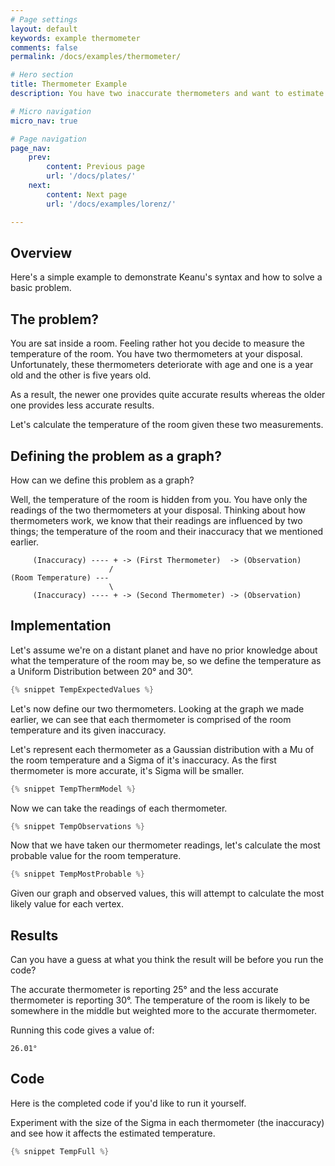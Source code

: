 ```yaml
---
# Page settings
layout: default
keywords: example thermometer
comments: false
permalink: /docs/examples/thermometer/

# Hero section
title: Thermometer Example
description: You have two inaccurate thermometers and want to estimate the temperature of a room.

# Micro navigation
micro_nav: true

# Page navigation
page_nav:
    prev:
        content: Previous page
        url: '/docs/plates/'
    next:
        content: Next page
        url: '/docs/examples/lorenz/'

---
```


## Overview

Here's a simple example to demonstrate Keanu's syntax and how to solve a basic problem.

## The problem?

You are sat inside a room. Feeling rather hot you decide to measure the temperature
of the room. You have two thermometers at your disposal. Unfortunately, these thermometers deteriorate with age and
one is a year old and the other is five years old.

As a result, the newer one provides quite accurate results whereas the older one provides less accurate results. 

Let's calculate the temperature of the room given these two measurements.


## Defining the problem as a graph?

How can we define this problem as a graph? 

Well, the temperature of the room is hidden from you. You have only the readings
of the two thermometers at your disposal. Thinking about how thermometers work, we know that
their readings are influenced by two things; the temperature of the room and their inaccuracy
that we mentioned earlier.

```
     (Inaccuracy) ---- + -> (First Thermometer)  -> (Observation)
                      /
(Room Temperature) ---      
                      \
     (Inaccuracy) ---- + -> (Second Thermometer) -> (Observation) 
```

## Implementation

Let's assume we're on a distant planet and have no prior knowledge about what the temperature of the room may be, so 
we define the temperature as a Uniform Distribution between 20° and 30°.

```java
{% snippet TempExpectedValues %}
```

Let's now define our two thermometers. Looking at the graph we made earlier, we can see that each thermometer
is comprised of the room temperature and its given inaccuracy. 

Let's represent each thermometer as a Gaussian distribution with a Mu of the room temperature and a Sigma of it's inaccuracy.
As the first thermometer is more accurate, it's Sigma will be smaller.

```java
{% snippet TempThermModel %}
```

Now we can take the readings of each thermometer.

```java
{% snippet TempObservations %}
```

Now that we have taken our thermometer readings, let's calculate the most probable value for the 
room temperature.

```java
{% snippet TempMostProbable %}
```

Given our graph and observed values, this will attempt to calculate the most likely value for each vertex.

## Results

Can you have a guess at what you think the result will be before you run the code?

The accurate thermometer is reporting 25° and the less accurate thermometer is reporting 30°. The 
temperature of the room is likely to be somewhere in the middle but weighted more to the accurate thermometer.

Running this code gives a value of:

```
26.01°
```

## Code

Here is the completed code if you'd like to run it yourself.

Experiment with the size of the Sigma in each thermometer (the inaccuracy) and see how it affects the 
estimated temperature.

```java
{% snippet TempFull %}
```